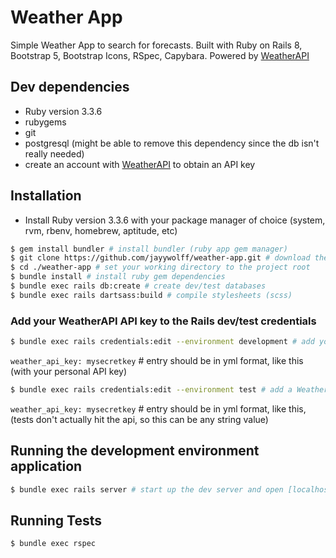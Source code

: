 # Weather App

Simple Weather App to search for forecasts.
Built with Ruby on Rails 8, Bootstrap 5, Bootstrap Icons, RSpec, Capybara.
Powered by [WeatherAPI](https://www.weatherapi.com/docs/)

## Dev dependencies
 - Ruby version 3.3.6
 - rubygems
 - git
 - postgresql (might be able to remove this dependency since the db isn't really needed)
 - create an account with [WeatherAPI](https://www.weatherapi.com/docs/) to obtain an API key

## Installation
 - Install Ruby version 3.3.6 with your package manager of choice (system, rvm, rbenv, homebrew, aptitude, etc)

```bash
$ gem install bundler # install bundler (ruby app gem manager)
$ git clone https://github.com/jayywolff/weather-app.git # download the project with git clone
$ cd ./weather-app # set your working directory to the project root
$ bundle install # install ruby gem dependencies
$ bundle exec rails db:create # create dev/test databases
$ bundle exec rails dartsass:build # compile stylesheets (scss)
```

### Add your WeatherAPI API key to the Rails dev/test credentials
```bash
$ bundle exec rails credentials:edit --environment development # add your WeatherAPI key in the rails credentials
```
`weather_api_key: mysecretkey` # entry should be in yml format, like this (with your personal API key)

```bash
$ bundle exec rails credentials:edit --environment test # add a WeatherAPI key in the rails credentials for the test env
```
`weather_api_key: mysecretkey` # entry should be in yml format, like this, (tests don't actually hit the api, so this can be any string value)

## Running the development environment application
```bash
$ bundle exec rails server # start up the dev server and open [localhost:3000](http://localhost:3000) in your browser
```

## Running Tests
```bash
$ bundle exec rspec
```
